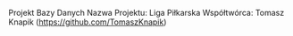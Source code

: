 Projekt Bazy Danych
Nazwa Projektu: Liga Piłkarska
Współtwórca: Tomasz Knapik (https://github.com/TomaszKnapik)
